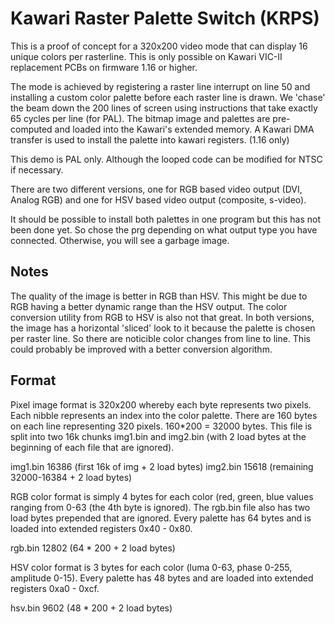# Kawari Raster Palette Switch (KRPS)

This is a proof of concept for a 320x200 video mode that can display 16 unique colors per rasterline. This is only possible on Kawari VIC-II replacement PCBs on firmware 1.16 or higher.

The mode is achieved by registering a raster line interrupt on line 50 and installing a custom color palette before each raster line is drawn.  We 'chase' the beam down the 200 lines of screen using instructions that take exactly 65 cycles per line (for PAL). The bitmap image and palettes are pre-computed and loaded into the Kawari's extended memory.  A Kawari DMA transfer is used to install the palette into kawari registers. (1.16 only)

This demo is PAL only.  Although the looped code can be modified for NTSC if necessary.

There are two different versions, one for RGB based video output (DVI, Analog RGB) and one for HSV based video output (composite, s-video).  

It should be possible to install both palettes in one program but this has not been done yet. So chose the prg depending on what output type you have connected.  Otherwise, you will see a garbage image.

## Notes

The quality of the image is better in RGB than HSV.  This might be due to RGB having a better dynamic range than the HSV output. The color conversion utility from RGB to HSV is also not that great.  In both versions, the image has a horizontal 'sliced' look to it because the palette is chosen per raster line.  So there are noticible color changes from line to line.  This could probably be improved with a better conversion algorithm.

## Format

Pixel image format is 320x200 whereby each byte represents two pixels.
Each nibble represents an index into the color palette. There are 160 bytes
on each line representing 320 pixels.  160*200 = 32000 bytes.  This file is
split into two 16k chunks img1.bin and img2.bin (with 2 load bytes at the
beginning of each file that are ignored).

img1.bin 16386 (first 16k of img + 2 load bytes)
img2.bin 15618 (remaining 32000-16384 + 2 load bytes)

RGB color format is simply 4 bytes for each color (red, green, blue values
ranging from 0-63 (the 4th byte is ignored).  The rgb.bin file also has two
load bytes prepended that are ignored. Every palette has 64 bytes and is loaded into extended registers 0x40 - 0x80.

rgb.bin  12802 (64 * 200 + 2 load bytes)

HSV color format is 3 bytes for each color (luma 0-63, phase 0-255, amplitude 0-15).  Every palette has 48 bytes and are loaded into extended registers
0xa0 - 0xcf.

hsv.bin 9602 (48 * 200 + 2 load bytes)
